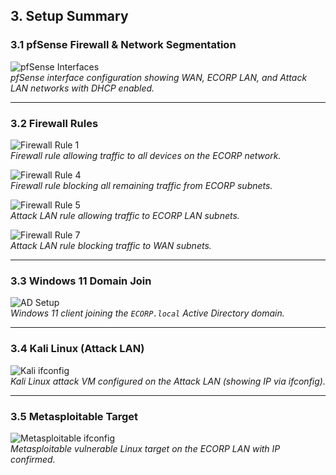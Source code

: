 ## 3. Setup Summary

### 3.1 pfSense Firewall & Network Segmentation

![pfSense Interfaces](images/pfsense%20DHCP%20setup.png)  
*pfSense interface configuration showing WAN, ECORP LAN, and Attack LAN networks with DHCP enabled.*

---

### 3.2 Firewall Rules

![Firewall Rule 1](images/pfsense%20firewall%20rule1.png)  
*Firewall rule allowing traffic to all devices on the ECORP network.*

![Firewall Rule 4](images/pfsense%20firewall%20rule4.png)  
*Firewall rule blocking all remaining traffic from ECORP subnets.*

![Firewall Rule 5](images/pfsense%20firewall%20rule5.png)  
*Attack LAN rule allowing traffic to ECORP LAN subnets.*

![Firewall Rule 7](images/pfsense%20firewall%20rule7.png)  
*Attack LAN rule blocking traffic to WAN subnets.*

---

### 3.3 Windows 11 Domain Join

![AD Setup](images/ADsetup1-Win11.png)  
*Windows 11 client joining the `ECORP.local` Active Directory domain.*

---

### 3.4 Kali Linux (Attack LAN)

![Kali ifconfig](images/kali1.png)  
*Kali Linux attack VM configured on the Attack LAN (showing IP via ifconfig).*

---

### 3.5 Metasploitable Target

![Metasploitable ifconfig](images/metasploitable.png)  
*Metasploitable vulnerable Linux target on the ECORP LAN with IP confirmed.*
